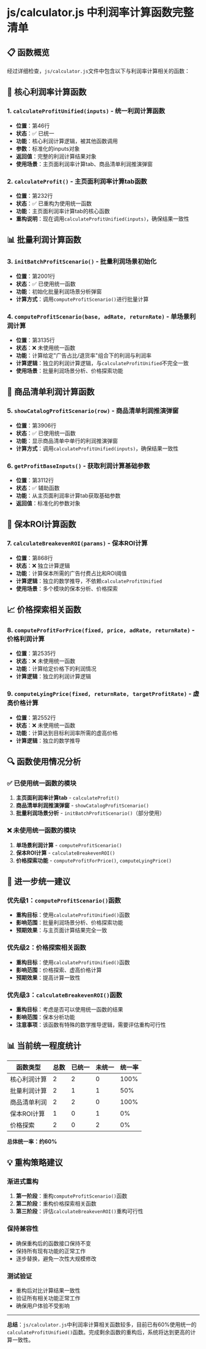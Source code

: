 # js/calculator.js 中利润率计算函数完整清单

## 📋 函数概览

经过详细检查，`js/calculator.js`文件中包含以下与利润率计算相关的函数：

## 🔧 核心利润率计算函数

### 1. `calculateProfitUnified(inputs)` - 统一利润计算函数
- **位置**：第46行
- **状态**：✅ 已统一
- **功能**：核心利润计算逻辑，被其他函数调用
- **参数**：标准化的inputs对象
- **返回值**：完整的利润计算结果对象
- **使用场景**：主页面利润率计算tab、商品清单利润推演弹窗

### 2. `calculateProfit()` - 主页面利润率计算tab函数
- **位置**：第232行
- **状态**：✅ 已重构为使用统一函数
- **功能**：主页面利润率计算tab的核心函数
- **重构说明**：现在调用`calculateProfitUnified(inputs)`，确保结果一致性

## 📊 批量利润计算函数

### 3. `initBatchProfitScenario()` - 批量利润场景初始化
- **位置**：第2001行
- **状态**：✅ 已使用统一函数
- **功能**：初始化批量利润场景分析弹窗
- **计算方式**：调用`computeProfitScenario()`进行批量计算

### 4. `computeProfitScenario(base, adRate, returnRate)` - 单场景利润计算
- **位置**：第3135行
- **状态**：❌ 未使用统一函数
- **功能**：计算给定"广告占比/退货率"组合下的利润与利润率
- **计算逻辑**：独立的利润计算逻辑，与`calculateProfitUnified`不完全一致
- **使用场景**：批量利润场景分析、价格探索功能

## 🏪 商品清单利润计算函数

### 5. `showCatalogProfitScenario(row)` - 商品清单利润推演弹窗
- **位置**：第3906行
- **状态**：✅ 已使用统一函数
- **功能**：显示商品清单中单行的利润推演弹窗
- **计算方式**：调用`calculateProfitUnified(inputs)`，确保结果一致性

### 6. `getProfitBaseInputs()` - 获取利润计算基础参数
- **位置**：第3112行
- **状态**：✅ 辅助函数
- **功能**：从主页面利润率计算tab获取基础参数
- **返回值**：标准化的参数对象

## 🎯 保本ROI计算函数

### 7. `calculateBreakevenROI(params)` - 保本ROI计算
- **位置**：第868行
- **状态**：❌ 独立计算逻辑
- **功能**：计算保本所需的广告付费占比和ROI阈值
- **计算逻辑**：独立的数学推导，不依赖`calculateProfitUnified`
- **使用场景**：多个模块的保本分析、价格探索

## 📈 价格探索相关函数

### 8. `computeProfitForPrice(fixed, price, adRate, returnRate)` - 价格利润计算
- **位置**：第2535行
- **状态**：❌ 未使用统一函数
- **功能**：计算给定价格下的利润情况
- **计算逻辑**：独立的利润计算逻辑

### 9. `computeLyingPrice(fixed, returnRate, targetProfitRate)` - 虚高价格计算
- **位置**：第2552行
- **状态**：❌ 未使用统一函数
- **功能**：计算达到目标利润率所需的虚高价格
- **计算逻辑**：独立的数学推导

## 🔍 函数使用情况分析

### ✅ 已使用统一函数的模块
1. **主页面利润率计算tab** - `calculateProfit()`
2. **商品清单利润推演弹窗** - `showCatalogProfitScenario()`
3. **批量利润场景分析** - `initBatchProfitScenario()`（部分使用）

### ❌ 未使用统一函数的模块
1. **单场景利润计算** - `computeProfitScenario()`
2. **保本ROI计算** - `calculateBreakevenROI()`
3. **价格探索功能** - `computeProfitForPrice()`, `computeLyingPrice()`

## 🎯 进一步统一建议

### 优先级1：`computeProfitScenario()`函数
- **重构目标**：使用`calculateProfitUnified()`函数
- **影响范围**：批量利润场景分析、价格探索功能
- **预期效果**：与主页面计算结果完全一致

### 优先级2：价格探索相关函数
- **重构目标**：使用`calculateProfitUnified()`函数
- **影响范围**：价格探索、虚高价格计算
- **预期效果**：提高计算一致性

### 优先级3：`calculateBreakevenROI()`函数
- **重构目标**：考虑是否可以使用统一函数的结果
- **影响范围**：保本分析功能
- **注意事项**：该函数有特殊的数学推导逻辑，需要评估重构可行性

## 📊 当前统一程度统计

| 函数类型 | 总数 | 已统一 | 未统一 | 统一率 |
|----------|------|--------|--------|--------|
| 核心利润计算 | 2 | 2 | 0 | 100% |
| 批量利润计算 | 2 | 1 | 1 | 50% |
| 商品清单利润 | 2 | 2 | 0 | 100% |
| 保本ROI计算 | 1 | 0 | 1 | 0% |
| 价格探索 | 2 | 0 | 2 | 0% |

**总体统一率：约60%**

## 💡 重构策略建议

### 渐进式重构
1. **第一阶段**：重构`computeProfitScenario()`函数
2. **第二阶段**：重构价格探索相关函数
3. **第三阶段**：评估`calculateBreakevenROI()`重构可行性

### 保持兼容性
- 确保重构后的函数接口保持不变
- 保持所有现有功能的正常工作
- 逐步替换，避免一次性大规模修改

### 测试验证
- 重构后对比计算结果一致性
- 验证所有相关功能正常工作
- 确保用户体验不受影响

---

**总结**：`js/calculator.js`中利润率计算相关函数较多，目前已有60%使用统一的`calculateProfitUnified()`函数。完成剩余函数的重构后，系统将达到更高的计算一致性。

